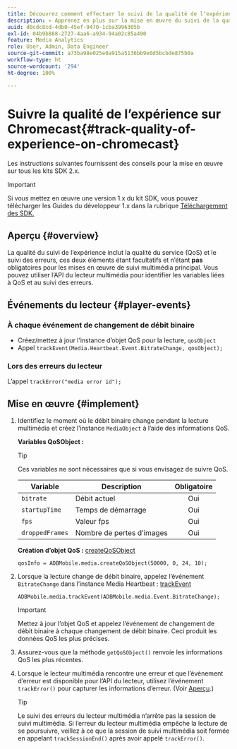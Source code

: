 ```yaml
---
title: Découvrez comment effectuer le suivi de la qualité de lʼexpérience sur Chromecast
description: « Apprenez en plus sur la mise en œuvre du suivi de la qualité de lʼexpérience (QoE, QoS) à lʼaide du SDK Media sur Chromecast. »
uuid: d0cdc8cd-4db0-45ef-9470-1cba3996305b
exl-id: 04b9b888-2727-4aa6-a934-94a02c85a490
feature: Media Analytics
role: User, Admin, Data Engineer
source-git-commit: a73ba98e025e0a915a5136bb9e0d5bcbde875b0a
workflow-type: ht
source-wordcount: '294'
ht-degree: 100%

---
```


# Suivre la qualité de l’expérience sur Chromecast{#track-quality-of-experience-on-chromecast}

Les instructions suivantes fournissent des conseils pour la mise en œuvre sur tous les kits SDK 2.x.

>[!IMPORTANT]
>
>Si vous mettez en œuvre une version 1.x du kit SDK, vous pouvez télécharger les Guides du développeur 1.x dans la rubrique [Téléchargement des SDK.](/help/getting-started/download-sdks.md)

## Aperçu  {#overview}

La qualité du suivi de l’expérience inclut la qualité du service (QoS) et le suivi des erreurs, ces deux éléments étant facultatifs et n’étant **pas** obligatoires pour les mises en œuvre de suivi multimédia principal. Vous pouvez utiliser l’API du lecteur multimédia pour identifier les variables liées à QoS et au suivi des erreurs.

## Événements du lecteur {#player-events}

### À chaque événement de changement de débit binaire

* Créez/mettez à jour l’instance d’objet QoS pour la lecture, `qosObject`
* Appel `trackEvent(Media.Heartbeat.Event.BitrateChange, qosObject);`

### Lors des erreurs du lecteur

L’appel `trackError("media error id");`

## Mise en œuvre {#implement}

1. Identifiez le moment où le débit binaire change pendant la lecture multimédia et créez l’instance `MediaObject` à l’aide des informations QoS.

   **Variables QoSObject :**

   >[!TIP]
   >
   >Ces variables ne sont nécessaires que si vous envisagez de suivre QoS.

   | Variable | Description | Obligatoire |
   | --- | --- | :---: |
   | `bitrate` | Débit actuel | Oui |
   | `startupTime` | Temps de démarrage | Oui |
   | `fps` | Valeur fps | Oui |
   | `droppedFrames` | Nombre de pertes d’images | Oui |

   **Création d’objet QoS :** [createQoSObject](https://adobe-marketing-cloud.github.io/media-sdks/reference/chromecast/ADBMobile.media.html#.createQoSObject)

   ```
   qosInfo = ADBMobile.media.createQoSObject(50000, 0, 24, 10);
   ```

1. Lorsque la lecture change de débit binaire, appelez l’événement `BitrateChange` dans l’instance Media Heartbeat : [trackEvent](https://adobe-marketing-cloud.github.io/media-sdks/reference/chromecast/ADBMobile.media.html#.trackEvent)

   ```
   ADBMobile.media.trackEvent(ADBMobile.media.Event.BitrateChange);
   ```

   >[!IMPORTANT]
   >
   >Mettez à jour l’objet QoS et appelez l’événement de changement de débit binaire à chaque changement de débit binaire. Ceci produit les données QoS les plus précises.

1. Assurez-vous que la méthode `getQoSObject()` renvoie les informations QoS les plus récentes.
1. Lorsque le lecteur multimédia rencontre une erreur et que l’événement d’erreur est disponible pour l’API du lecteur, utilisez l’événement `trackError()` pour capturer les informations d’erreur. (Voir [Aperçu](/help/use-cases/track-errors/track-errors-overview.md).)

   >[!TIP]
   >
   >Le suivi des erreurs du lecteur multimédia n’arrête pas la session de suivi multimédia. Si l’erreur du lecteur multimédia empêche la lecture de se poursuivre, veillez à ce que la session de suivi multimédia soit fermée en appelant `trackSessionEnd()` après avoir appelé `trackError()`.
